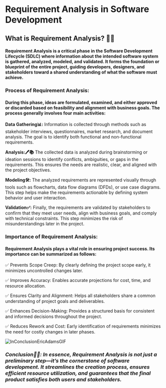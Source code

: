 
 # **Requirement Analysis in Software Development**

## **What is Requirement Analysis? 🤔💭**

#### Requirement Analysis is a critical phase in the Software Development Lifecycle (SDLC) where information about the intended software system is gathered, analyzed, modeled, and validated. It forms the foundation or blueprint of the entire project, guiding developers, designers, and stakeholders toward a shared understanding of what the software must achieve.

### Process of Requirement Analysis:
#### During this phase, ideas are formulated, examined, and either approved or discarded based on feasibility and alignment with business goals. The process generally involves four main activities:

**Data Gathering📊:**
Information is collected through methods such as stakeholder interviews, questionnaires, market research, and document analysis. The goal is to identify both functional and non-functional requirements.

**Analysis:🖊️📚**
The collected data is analyzed during brainstorming or ideation sessions to identify conflicts, ambiguities, or gaps in the requirements. This ensures the needs are realistic, clear, and aligned with the project objectives.

**Modeling🛠️:**
The analyzed requirements are represented visually through tools such as flowcharts, data flow diagrams (DFDs), or use case diagrams. This step helps make the requirements actionable by defining system behavior and user interaction.

**Validation✅:**
Finally, the requirements are validated by stakeholders to confirm that they meet user needs, align with business goals, and comply with technical constraints. This step minimizes the risk of misunderstandings later in the project.

### Importance of Requirement Analysis:
#### Requirement Analysis plays a vital role in ensuring project success. Its importance can be summarized as follows:

✅ Prevents Scope Creep: By clearly defining the project scope early, it minimizes uncontrolled changes later.

✅ Improves Accuracy: Enables accurate projections for cost, time, and resource allocation.

✅ Ensures Clarity and Alignment: Helps all stakeholders share a common understanding of project goals and deliverables.

✅ Enhances Decision-Making: Provides a structured basis for consistent and informed decisions throughout the project.

✅ Reduces Rework and Cost: Early identification of requirements minimizes the need for costly changes in later phases.

![InConclusionEricAdamsGIF](https://github.com/user-attachments/assets/aeaee527-27d3-43f9-8e76-f4a5aed68cb7)

### ***Conclusion📝🤓: In essence, Requirement Analysis is not just a preliminary step—it’s the cornerstone of software development. It streamlines the creation process, ensures efficient resource utilization, and guarantees that the final product satisfies both users and stakeholders.***
